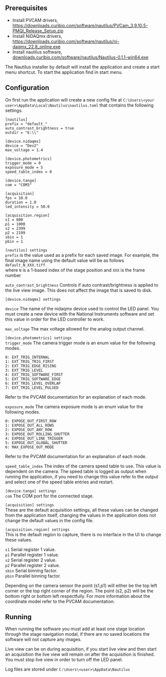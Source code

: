 ## Prerequisites
* Install PVCAM drivers, https://downloads.curibio.com/software/nautilus/PVCam_3.9.10.5-PMQI_Release_Setup.zip
* Install NiDAQmx drivers, https://downloads.curibio.com/software/nautilus/ni-daqmx_22.8_online.exe
* Install nautilus software, [downloads.curibio.com/software/nautilus/Nautilus-0.1.1-win64.exe](http://downloads.curibio.com/software/nautilus/Nautilus-0.1.1-win64.exe)

The Nautilus installer by default will install the application and create a start menu shortcut. To start the application find in start menu.  

## Configuration
On first run the application will create a new config file at `C:\Users\<your user>\AppData\Local\Nautilus\nautilus.toml` that contains the following settings.   

```
[nautilus]
prefix = "default_"
auto_contrast_brightness = true
outdir = "E:\\"

[device.nidaqmx]
device = "Dev2"
max_voltage = 1.4

[device.photometrics]
trigger_mode = 0
exposure_mode = 5
speed_table_index = 0

[device.tango]
com = "COM3"

[acquisition]
fps = 10.0
duration = 1.0
led_intensity = 50.0

[acquisition.region]
s1 = 800
p1 = 1000
s2 = 2399
p2 = 2199
sbin = 1
pbin = 1
```

`[nautilus] settings`  
`prefix` is the value used as a prefix for each saved image. For example, the final image name using the default value will be as follows 
`default_N_XXX.tiff`  
where `N` is a 1-based index of the stage position and `XXX` is the frame number  

`auto_contrast_brightness` Controls if auto contrast/brightness is applied to the live view image. This does not affect the image that is saved to disk.  

`[device.nidaqmx] settings`  

`device` The name of the nidaqmx device used to control the LED panel. You must create a new device with the National Instruments software and set this value in order for the LED controller to work.  

`max_voltage` The max voltage allowed for the analog output channel.  

`[device.photometrics] settings`  
`trigger_mode` The camera trigger mode is an enum value for the following modes.  
```
0: EXT_TRIG_INTERNAL
1: EXT_TRIG_TRIG_FIRST
2: EXT_TRIG_EDGE_RISING
3: EXT_TRIG_LEVEL
4: EXT_TRIG_SOFTWARE_FIRST
5: EXT_TRIG_SOFTWARE_EDGE
6: EXT_TRIG_LEVEL_OVERLAP
7: EXT_TRIG_LEVEL_PULSED
```
Refer to the PVCAM documentation for an explanation of each mode.  

`exposure_mode` The camera exposure mode is an enum value for the following modes.  
```
0: EXPOSE_OUT_FIRST_ROW
1: EXPOSE_OUT_ALL_ROWS
2: EXPOSE_OUT_ANY_ROW
3: EXPOSE_OUT_ROLLING_SHUTTER
4: EXPOSE_OUT_LINE_TRIGGER
5: EXPOSE_OUT_GLOBAL_SHUTTER
6: MAX_EXPOSE_OUT_MODE
```
Refer to the PVCAM documentation for an explanation of each mode.  

`speed_table_index` The index of the camera speed table to use. This value is dependent on the camera. The speed table is logged as output when running the application, if you need to change this value refer to the output and select one of the speed table entries and restart.  

`[device.tango] settings`  
`com` The COM port for the connected stage.

`[acquisition] settings`  
These are the default acquisition settings, all these values can be changed from the application itself, changing the values in the application does not change the default values in the config file.  

`[acquisition.region] settings`  
This is the default region to capture, there is no interface in the UI to change these values.  

`s1` Serial register 1 value.  
`p1` Parallel register 1 value.  
`s2` Serial register 2 value.  
`p2` Parallel register 2 value.  
`sbin` Serial binning factor.  
`pbin` Parallel binning factor.  

Depending on the camera sensor the point (s1,p1) will either be the top left corner or the top right corner of the region. The point (s2, p2) will be the bottom right or bottom left respectfully. For more information about the coordinate model refer to the PVCAM documentation.  

## Running
When running the software you must add at least one stage location through the stage navigation modal, if there are no saved locations the software will not capture any images.  

Live view can be on during acquisition, if you start live view and then start an acquisition the live view will remain on after the acquisition is finished. You must stop live view in order to turn off the LED panel.  

Log files are stored under `C:\Users\<user>\AppData\Nautilus`
